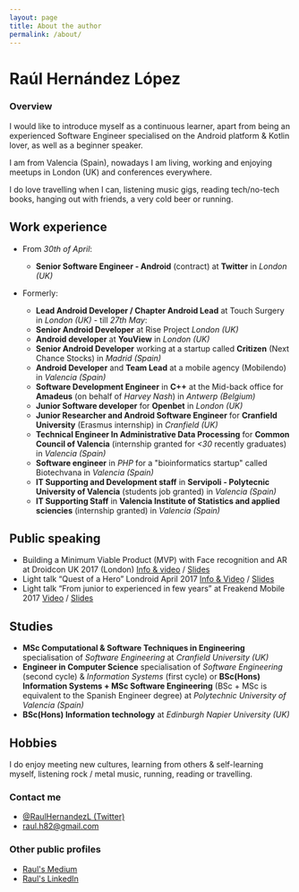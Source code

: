 ```yaml
---
layout: page
title: About the author
permalink: /about/
---
```


# Raúl Hernández López

### Overview
I would like to introduce myself as a continuous learner,
apart from being an experienced Software Engineer
specialised on the Android platform & Kotlin lover,
as well as a beginner speaker.

I am from Valencia (Spain), nowadays I am living, working and enjoying meetups in London (UK) and conferences
everywhere.

I do love travelling when I can, listening music gigs, reading tech/no-tech books, hanging out with friends, a very cold beer or running.

## Work experience

- From *30th of April*:
  - **Senior Software Engineer - Android** (contract) at **Twitter** in *London (UK)*

- Formerly:
  - **Lead Android Developer / Chapter Android Lead** at Touch Surgery in *London (UK)* - till *27th May*:
  - **Senior Android Developer** at Rise Project *London (UK)*
  - **Android developer** at **YouView** in *London (UK)*
  - **Senior Android Developer** working at a startup called **Critizen** (Next Chance Stocks) in *Madrid (Spain)*
  - **Android Developer** and **Team Lead** at a mobile agency (Mobilendo) in *Valencia (Spain)*
  - **Software Development Engineer** in **C++** at the Mid-back office for **Amadeus** (on behalf of *Harvey Nash*) in *Antwerp (Belgium)*
  - **Junior Software developer** for **Openbet** in *London (UK)*
  - **Junior Researcher and Android Software Engineer** for **Cranfield University** (Erasmus internship) in *Cranfield (UK)*
  - **Technical Engineer In Administrative Data Processing** for **Common Council of Valencia** (internship granted for *<30* recently graduates) in *Valencia (Spain)*
  - **Software engineer** in *PHP* for a "bioinformatics startup" called Biotechvana in *Valencia (Spain)*
  - **IT Supporting and Development staff** in **Servipoli - Polytecnic University of Valencia** (students job granted) in *Valencia (Spain)*
  - **IT Supporting Staff** in **Valencia Institute of Statistics and applied sciencies** (internship granted) in *Valencia (Spain)*

## Public speaking
- Building a Minimum Viable Product (MVP) with Face recognition and AR at Droidcon UK 2017 (London) [Info & video](https://skillsmatter.com/skillscasts/10786-building-a-minimum-viable-product-mvp-with-face-recognition-and-ar-in-android) / [Slides](https://speakerdeck.com/raulh82vlc/building-a-minimum-viable-product-mvp-with-face-recognition-and-ar-in-android-at-droidcon-london-2017)
- Light talk “Quest of a Hero” Londroid April 2017 [Info & Video](https://skillsmatter.com/skillscasts/10128-quest-of-a-hero) / [Slides](https://speakerdeck.com/raulh82vlc/quest-of-a-hero-at-londroid-april-2017)
- Light talk “From junior to experienced in few years” at Freakend Mobile 2017 [Video](https://www.youtube.com/watch?v=cX-1ICue0N4&feature=youtu.be) / [Slides](https://speakerdeck.com/raulh82vlc/from-junior-to-experienced-in-few-years-quest-of-a-hero)

## Studies
- **MSc Computational & Software Techniques in Engineering** specialisation of *Software Engineering* at *Cranfield University (UK)*
- **Engineer in Computer Science** specialisation of *Software Engineering* (second cycle) & *Information Systems* (first cycle) or **BSc(Hons) Information Systems + MSc Software Engineering** (BSc + MSc is equivalent to the Spanish Engineer degree) at *Polytechnic University of Valencia (Spain)*
- **BSc(Hons) Information technology** at *Edinburgh Napier University (UK)*

## Hobbies
I do enjoy meeting new cultures, learning from others & self-learning myself, listening rock / metal music, running, reading or travelling.

### Contact me
- [@RaulHernandezL (Twitter)](https://twitter.com/RaulHernandezL)
- [raul.h82@gmail.com](mailto:raul.h82@gmail.com)

### Other public profiles
- [Raul's Medium](https://medium.com/@raul.h82/)
- [Raul's LinkedIn](https://www.linkedin.com/in/raulhernandezl/)